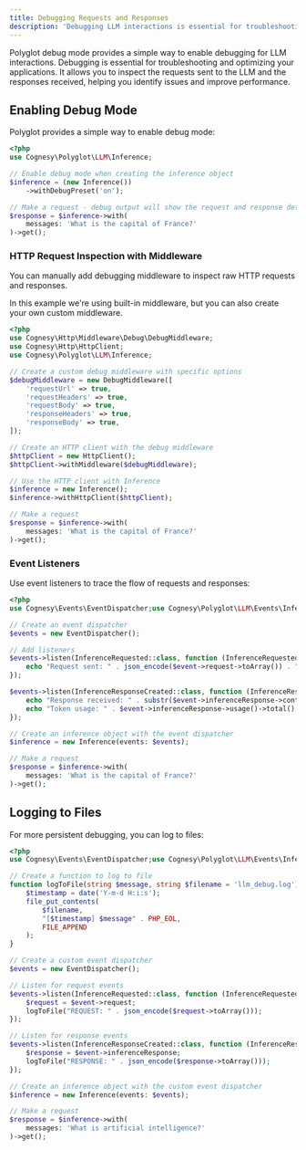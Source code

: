 ```yaml
---
title: Debugging Requests and Responses
description: 'Debugging LLM interactions is essential for troubleshooting and optimizing your applications.'
---
```


Polyglot debug mode provides a simple way to enable debugging for LLM interactions. Debugging is essential for troubleshooting and optimizing your applications. It allows you to inspect the requests sent to the LLM and the responses received, helping you identify issues and improve performance.



## Enabling Debug Mode

Polyglot provides a simple way to enable debug mode:

```php
<?php
use Cognesy\Polyglot\LLM\Inference;

// Enable debug mode when creating the inference object
$inference = (new Inference())
    ->withDebugPreset('on');

// Make a request - debug output will show the request and response details
$response = $inference->with(
    messages: 'What is the capital of France?'
)->get();
```




### HTTP Request Inspection with Middleware

You can manually add debugging middleware to inspect raw HTTP requests and responses.

In this example we're using built-in middleware, but you can also create your own custom middleware.

```php
<?php
use Cognesy\Http\Middleware\Debug\DebugMiddleware;
use Cognesy\Http\HttpClient;
use Cognesy\Polyglot\LLM\Inference;

// Create a custom debug middleware with specific options
$debugMiddleware = new DebugMiddleware([
    'requestUrl' => true,
    'requestHeaders' => true,
    'requestBody' => true,
    'responseHeaders' => true,
    'responseBody' => true,
]);

// Create an HTTP client with the debug middleware
$httpClient = new HttpClient();
$httpClient->withMiddleware($debugMiddleware);

// Use the HTTP client with Inference
$inference = new Inference();
$inference->withHttpClient($httpClient);

// Make a request
$response = $inference->with(
    messages: 'What is the capital of France?'
)->get();
```




### Event Listeners

Use event listeners to trace the flow of requests and responses:

```php
<?php
use Cognesy\Events\EventDispatcher;use Cognesy\Polyglot\LLM\Events\InferenceRequested;use Cognesy\Polyglot\LLM\Events\InferenceResponseCreated;use Cognesy\Polyglot\LLM\Inference;

// Create an event dispatcher
$events = new EventDispatcher();

// Add listeners
$events->listen(InferenceRequested::class, function (InferenceRequested $event) {
    echo "Request sent: " . json_encode($event->request->toArray()) . "\n";
});

$events->listen(InferenceResponseCreated::class, function (InferenceResponseCreated $event) {
    echo "Response received: " . substr($event->inferenceResponse->content(), 0, 50) . "...\n";
    echo "Token usage: " . $event->inferenceResponse->usage()->total() . "\n";
});

// Create an inference object with the event dispatcher
$inference = new Inference(events: $events);

// Make a request
$response = $inference->with(
    messages: 'What is the capital of France?'
)->get();
```






## Logging to Files

For more persistent debugging, you can log to files:

```php
<?php
use Cognesy\Events\EventDispatcher;use Cognesy\Polyglot\LLM\Events\InferenceRequested;use Cognesy\Polyglot\LLM\Events\InferenceResponseCreated;use Cognesy\Polyglot\LLM\Inference;

// Create a function to log to file
function logToFile(string $message, string $filename = 'llm_debug.log'): void {
    $timestamp = date('Y-m-d H:i:s');
    file_put_contents(
        $filename,
        "[$timestamp] $message" . PHP_EOL,
        FILE_APPEND
    );
}

// Create a custom event dispatcher
$events = new EventDispatcher();

// Listen for request events
$events->listen(InferenceRequested::class, function (InferenceRequested $event) {
    $request = $event->request;
    logToFile("REQUEST: " . json_encode($request->toArray()));
});

// Listen for response events
$events->listen(InferenceResponseCreated::class, function (InferenceResponseCreated $event) {
    $response = $event->inferenceResponse;
    logToFile("RESPONSE: " . json_encode($response->toArray()));
});

// Create an inference object with the custom event dispatcher
$inference = new Inference(events: $events);

// Make a request
$response = $inference->with(
    messages: 'What is artificial intelligence?'
)->get();
```
